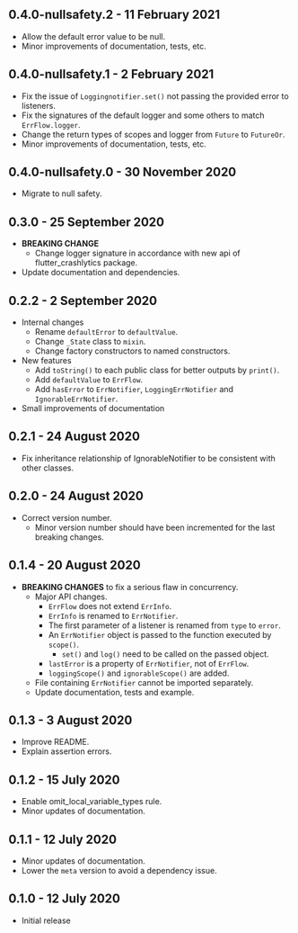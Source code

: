 ## 0.4.0-nullsafety.2 - 11 February 2021
* Allow the default error value to be null.
* Minor improvements of documentation, tests, etc.

## 0.4.0-nullsafety.1 - 2 February 2021

* Fix the issue of `Loggingnotifier.set()` not passing the provided error to listeners.
* Fix the signatures of the default logger and some others to match `ErrFlow.logger`.
* Change the return types of scopes and logger from `Future` to `FutureOr`.
* Minor improvements of documentation, tests, etc.

## 0.4.0-nullsafety.0 - 30 November 2020

* Migrate to null safety.

## 0.3.0 - 25 September 2020

* **BREAKING CHANGE**
    * Change logger signature in accordance with new api of flutter_crashlytics package.
* Update documentation and dependencies.

## 0.2.2 - 2 September 2020

* Internal changes
    * Rename `defaultError` to `defaultValue`.
    * Change `_State` class to `mixin`.
    * Change factory constructors to named constructors.
* New features
    * Add `toString()` to each public class for better outputs by `print()`.
    * Add `defaultValue` to `ErrFlow`.
    * Add `hasError` to `ErrNotifier`, `LoggingErrNotifier` and `IgnorableErrNotifier`.
* Small improvements of documentation

## 0.2.1 - 24 August 2020

* Fix inheritance relationship of IgnorableNotifier to be consistent with other classes.

## 0.2.0 - 24 August 2020

* Correct version number.
    * Minor version number should have been incremented for the last breaking changes.

## 0.1.4 - 20 August 2020

* **BREAKING CHANGES** to fix a serious flaw in concurrency.
    * Major API changes.
        * `ErrFlow` does not extend `ErrInfo`.
        * `ErrInfo` is renamed to `ErrNotifier`.
        * The first parameter of a listener is renamed from `type` to `error`.
        * An `ErrNotifier` object is passed to the function executed by `scope()`.
            * `set()` and `log()` need to be called on the passed object.
        * `lastError` is a property of `ErrNotifier`, not of `ErrFlow`.
        * `loggingScope()` and `ignorableScope()` are added.
    * File containing `ErrNotifier` cannot be imported separately.
    * Update documentation, tests and example.

## 0.1.3 - 3 August 2020

* Improve README.
* Explain assertion errors.

## 0.1.2 - 15 July 2020

* Enable omit_local_variable_types rule.
* Minor updates of documentation.

## 0.1.1 - 12 July 2020

* Minor updates of documentation.
* Lower the `meta` version to avoid a dependency issue.

## 0.1.0 - 12 July 2020

* Initial release
